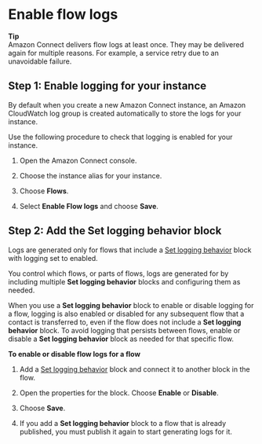 # Enable flow logs<a name="contact-flow-logs"></a>

**Tip**  
Amazon Connect delivers flow logs at least once\. They may be delivered again for multiple reasons\. For example, a service retry due to an unavoidable failure\.

## Step 1: Enable logging for your instance<a name="enable-contact-flow-logs"></a>

By default when you create a new Amazon Connect instance, an Amazon CloudWatch log group is created automatically to store the logs for your instance\. 

Use the following procedure to check that logging is enabled for your instance\.

1. Open the Amazon Connect console\.

1. Choose the instance alias for your instance\.

1. Choose **Flows**\.

1. Select **Enable Flow logs** and choose **Save**\.

## Step 2: Add the Set logging behavior block<a name="use-set-logging-behavior-block"></a>

Logs are generated only for flows that include a [Set logging behavior](set-logging-behavior.md) block with logging set to enabled\. 

You control which flows, or parts of flows, logs are generated for by including multiple **Set logging behavior** blocks and configuring them as needed\.

When you use a **Set logging behavior** block to enable or disable logging for a flow, logging is also enabled or disabled for any subsequent flow that a contact is transferred to, even if the flow does not include a **Set logging behavior** block\. To avoid logging that persists between flows, enable or disable a **Set logging behavior** block as needed for that specific flow\.

**To enable or disable flow logs for a flow**

1. Add a [Set logging behavior](set-logging-behavior.md) block and connect it to another block in the flow\.

1. Open the properties for the block\. Choose **Enable** or **Disable**\.

1. Choose **Save**\.

1. If you add a **Set logging behavior** block to a flow that is already published, you must publish it again to start generating logs for it\.